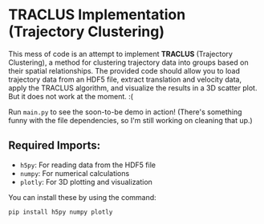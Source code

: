 # TRACLUS Implementation (Trajectory Clustering)

This mess of code is an attempt to implement **TRACLUS** (Trajectory Clustering), a method for clustering trajectory data into groups based on their spatial relationships. 
The provided code should allow you to load trajectory data from an HDF5 file, extract translation and velocity data, apply the TRACLUS algorithm, and visualize the results in a 3D scatter plot. 
But it does not work at the moment. 
:(
 
Run `main.py` to see the soon-to-be demo in action! 
(There's something funny with the file dependencies, so I'm still working on cleaning that up.)

## Required Imports:
- `h5py`: For reading data from the HDF5 file
- `numpy`: For numerical calculations
- `plotly`: For 3D plotting and visualization

You can install these by using the command:

```bash
pip install h5py numpy plotly
